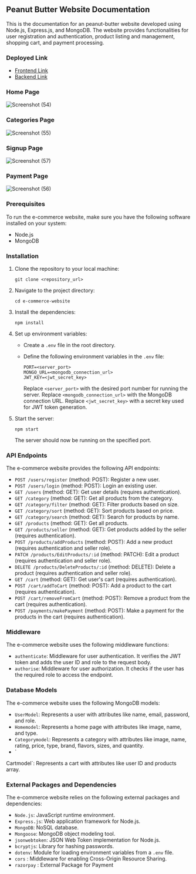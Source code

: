 

## Peanut Butter Website Documentation

This is the documentation for an peanut-butter website developed using Node.js, Express.js, and MongoDB. The website provides functionalities for user registration and authentication, product listing and management, shopping cart, and payment processing.

### Deployed Link
   - [Frontend Link](https://adorable-babka-78a1a3.netlify.app/index.html)
   - [Backend Link](https://giant-pink-dirndl.cyclic.app/)

### Home Page

![Screenshot (54)](https://github.com/mishranikhil15/PeanutButterWebsite/assets/112754845/b2cd3198-c884-41a3-8889-fd93bb036eea)

### Categories Page
![Screenshot (55)](https://github.com/mishranikhil15/PeanutButterWebsite/assets/112754845/abe91db9-6cca-4013-a8b8-c8b5e40a831b)


### Signup Page
![Screenshot (57)](https://github.com/mishranikhil15/PeanutButterWebsite/assets/112754845/7b2e91d6-02a8-42e3-871e-cf65a4ba3a28)


### Payment Page
![Screenshot (56)](https://github.com/mishranikhil15/PeanutButterWebsite/assets/112754845/1d311432-64ac-48e8-9ac1-9e971d323d81)



### Prerequisites

To run the e-commerce website, make sure you have the following software installed on your system:

- Node.js
- MongoDB

### Installation

1. Clone the repository to your local machine:

   ```
   git clone <repository_url>
   ```

2. Navigate to the project directory:

   ```
   cd e-commerce-website
   ```

3. Install the dependencies:

   ```
   npm install
   ```

4. Set up environment variables:

   - Create a `.env` file in the root directory.
   - Define the following environment variables in the `.env` file:

     ```
     PORT=<server_port>
     MONGO_URL=<mongodb_connection_url>
     JWT_KEY=<jwt_secret_key>
     ```

     Replace `<server_port>` with the desired port number for running the server.
     Replace `<mongodb_connection_url>` with the MongoDB connection URL.
     Replace `<jwt_secret_key>` with a secret key used for JWT token generation.

5. Start the server:

   ```
   npm start
   ```

   The server should now be running on the specified port.

### API Endpoints

The e-commerce website provides the following API endpoints:

- `POST /users/register` (method: POST): Register a new user.
- `POST /users/login` (method: POST): Login an existing user.
- `GET /users` (method: GET): Get user details (requires authentication).
- `GET /category` (method: GET): Get all products from the category.
- `GET /category/filter` (method: GET): Filter products based on size.
- `GET /category/sort` (method: GET): Sort products based on price.
- `GET /category/search` (method: GET): Search for products by name.
- `GET /products` (method: GET): Get all products.
- `GET /products/seller` (method: GET): Get products added by the seller (requires authentication).
- `POST /products/addProducts` (method: POST): Add a new product (requires authentication and seller role).
- `PATCH /products/EditProducts/:id` (method: PATCH): Edit a product (requires authentication and seller role).
- `DELETE /products/DeleteProducts/:id` (method: DELETE): Delete a product (requires authentication and seller role).
- `GET /cart` (method: GET): Get user's cart (requires authentication).
- `POST /cart/addToCart` (method: POST): Add a product to the cart (requires authentication).
- `POST /cart/removeFromCart` (method: POST): Remove a product from the cart (requires authentication).
- `POST /payments/makePayment` (method: POST): Make a payment for the products in the cart (requires authentication).

### Middleware

The e-commerce website uses the following middleware functions:

- `authenticate`: Middleware for user authentication. It verifies the JWT token and adds the user ID and role to the request body.
- `authorise`: Middleware for user authorization. It checks if the user has the required role to access the endpoint.

### Database Models

The e-commerce website uses the following MongoDB models:

- `UserModel`: Represents a user with attributes like name, email, password, and role.
- `Homemodel`: Represents a home page with attributes like image, name, and type.
- `Categorymodel`: Represents a category with attributes like image, name, rating, price, type, brand, flavors, sizes, and quantity.
- `

Cartmodel`: Represents a cart with attributes like user ID and products array.

### External Packages and Dependencies

The e-commerce website relies on the following external packages and dependencies:

- `Node.js`: JavaScript runtime environment.
- `Express.js`: Web application framework for Node.js.
- `MongoDB`: NoSQL database.
- `Mongoose`: MongoDB object modeling tool.
- `jsonwebtoken`: JSON Web Token implementation for Node.js.
- `bcryptjs`: Library for hashing passwords.
- `dotenv`: Module for loading environment variables from a `.env` file.
- `cors` : Middleware for enabling Cross-Origin Resource Sharing.
- `razorpay` : External Package for Payment

